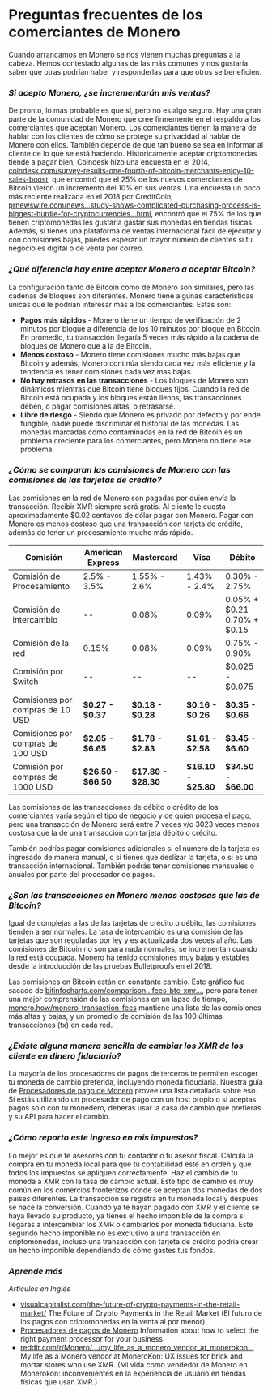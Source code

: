 # Preguntas frecuentes de los comerciantes de Monero

Cuando arrancamos en Monero se nos vienen muchas preguntas a la cabeza. Hemos contestado algunas de las más comunes y nos gustaría saber que otras podrían haber y responderlas para que otros se beneficien.

### _Si acepto Monero, ¿se incrementarán mis ventas?_

De pronto, lo más probable es que sí, pero no es algo seguro. Hay una gran parte de la comunidad de Monero que cree firmemente en el respaldo a los comerciantes que aceptan Monero. Los comerciantes tienen la manera de hablar con los clientes de cómo se protege su privacidad al hablar de Monero con ellos. También depende de que tan bueno se sea en informar al cliente de lo que se está haciendo. Historicamente aceptar criptomonedas tiende a pagar bien, Coindesk hizo una encuesta en el 2014, [coindesk.com/survey-results-one-fourth-of-bitcoin-merchants-enjoy-10-sales-boost](https://www.coindesk.com/survey-results-one-fourth-of-bitcoin-merchants-enjoy-10-sales-boost), que encontró que el 25% de los nuevos comerciantes de Bitcoin vieron un incremento del 10% en sus ventas. Una encuesta un poco más reciente realizada en el 2018 por CreditCoin, [prnewswire.com/news...study-shows-complicated-purchasing-process-is-biggest-hurdle-for-cryptocurrencies...html](https://www.prnewswire.com/news-releases/new-study-shows-complicated-purchasing-process-is-biggest-hurdle-for-cryptocurrencies-300674527.html), encontró que el 75% de los que tienen criptomonedas les gustaría gastar sus monedas en tiendas físicas. Además, si tienes una plataforma de ventas internacional fácil de ejecutar y con comisiones bajas, puedes esperar un mayor número de clientes si tu negocio es digital o de venta por correo.

### _¿Qué diferencia hay entre aceptar Monero a aceptar Bitcoin?_

La configuración tanto de Bitcoin como de Monero son similares, pero las cadenas de bloques son diferentes. Monero tiene algunas características únicas que le podrían interesar más a los comerciantes. Estas son:

- **Pagos más rápidos** - Monero tiene un tiempo de verificación de 2 minutos por bloque a diferencia de los 10 minutos por bloque en Bitcoin. En promedio, tu transacción llegaría 5 veces más rápido a la cadena de bloques de Monero que a la de Bitcoin.
- **Menos costoso** - Monero tiene comisiones mucho más bajas que Bitcoin y además, Monero continúa siendo cada vez más eficiente y la tendencia es tener comisiones cada vez mas bajas.
- **No hay retrasos en las transacciones** - Los bloques de Monero son dinámicos mientras que Bitcoin tiene bloques fijos. Cuando la red de Bitcoin está ocupada y los bloques están llenos, las transacciones deben, o pagar comisiones altas, o retrasarse.
- **Libre de riesgo** - Siendo que Monero es privado por defecto y por ende fungible, nadie puede discriminar el historial de las monedas. Las monedas marcadas como contaminadas en la red de Bitcoin es un problema creciente para los comerciantes, pero Monero no tiene ese problema.

### _¿Cómo se comparan las comisiones de Monero con las comisiones de las tarjetas de crédito?_

Las comisiones en la red de Monero son pagadas por quien envía la transacción. Recibir XMR siempre será gratis. Al cliente le cuesta aproximadamente $0.02 centavos de dólar pagar con Monero. Pagar con Monero es menos costoso que una transacción con tarjeta de crédito, además de tener un procesamiento mucho más rápido.

| Comisión | American Express | Mastercard | Visa | Débito |
|--|--|--|--|--|
| Comisión de Procesamiento | 2.5% - 3.5% | 1.55% - 2.6% | 1.43% - 2.4% | 0.30% - 2.75% |
| Comisión de intercambio | -- | 0.08% | 0.09% | 0.05% + $0.21 0.70% + $0.15 |
| Comisión de la red | 0.15% | 0.08% | 0.09% | 0.75% - 0.90% |
| Comisión por Switch | -- | -- | -- | $0.025 - $0.075 |
| Comisiones por compras de 10 USD | **$0.27 - $0.37** | **$0.18 - $0.28** | **$0.16 - $0.26** | **$0.35 - $0.66** |
| Comisiones por compras de 100 USD | **$2.65 - $6.65** | **$1.78 - $2.83** | **$1.61 - $2.58** | **$3.45 - $6.60** |
| Comisión por compras de 1000 USD | **$26.50 - $66.50** | **$17.80 - $28.30** | **$16.10 - $25.80** | **$34.50 - $66.00** |

Las comisiones de las transacciones de débito o crédito de los comerciantes varía según el tipo de negocio y de quien procesa el pago, pero una transacción de Monero será entre 7 veces y/o 3023 veces menos costosa que la de una transacción con tarjeta débito o crédito.

También podrías pagar comisiones adicionales si el número de la tarjeta es ingresado de manera manual, o si tienes que deslizar la tarjeta, o si es una transacción internacional. También podrás tener comisiones mensuales o anuales por parte del procesador de pagos.

### _¿Son las transacciones en Monero menos costosas que las de Bitcoin?_

Igual de complejas a las de las tarjetas de crédito o débito, las comisiones tienden a ser normales. La tasa de intercambio es una comisión de las tarjetas que son reguladas por ley y es actualizada dos veces al año. Las comisiones de Bitcoin no son para nada normales, se incrementan cuando la red está ocupada. Monero ha tenido comisiones muy bajas y estables desde la introducción de las pruebas Bulletproofs en el 2018.

Las comisiones en Bitcoin están en constante cambio. Este gráfico fue sacado de [bitinfocharts.com/comparison...fees-btc-xmr...](https://bitinfocharts.com/comparison/transactionfees-btc-xmr-sma7.html#1y), pero para tener una mejor comprensión de las comisiones en un lapso de tiempo, [monero.how/monero-transaction-fees](https://www.monero.how/monero-transaction-fees) mantiene una lista de las comisiones más altas y bajas, y un promedio de comisión de las 100 últimas transacciones (tx) en cada red.

### _¿Existe alguna manera sencilla de cambiar los XMR de los cliente en dinero fiduciario?_

La mayoría de los procesadores de pagos de terceros te permiten escoger tu moneda de cambio preferida, incluyendo moneda fiduciaria. Nuestra guía de [Procesadores de pago de Monero](https://www.monerooutreach.org/merchants/monero-payment-processor-guide.html) provee una lista detallada sobre eso. Si estás utilizando un procesador de pago con un host propio o si aceptas pagos solo con tu monedero, deberás usar la casa de cambio  que prefieras y su API para hacer el cambio.

### _¿Cómo reporto este ingreso en mis impuestos?_

Lo mejor es que te asesores con tu contador o tu asesor fiscal. Calcula la compra en tu moneda local para que tu contabilidad esté en orden y que todos los impuestos se apliquen correctamente. Haz el cambio de tu moneda a XMR con la tasa de cambio actual. Este tipo de cambio es muy común en los comercios fronterizos donde se aceptan dos monedas de dos países diferentes. La transacción se registra en tu moneda local y después se hace la conversión. Cuando ya te hayan pagado con XMR y el cliente se haya llevado su producto, ya tienes el hecho imponible de la compra si llegaras a intercambiar los XMR o cambiarlos por moneda fiduciaria. Este segundo hecho imponible no es exclusivo a una transacción en criptomonedas, incluso una transacción con tarjeta de crédito podría crear un hecho imponible dependiendo de cómo gastes tus fondos.

### _Aprende más_

_Artículos en Inglés_
- [visualcapitalist.com/the-future-of-crypto-payments-in-the-retail-market/](https://www.visualcapitalist.com/the-future-of-crypto-payments-in-the-retail-market/)
The Future of Crypto Payments in the Retail Market (El futuro de los pagos con criptomonedas en la venta al por menor)
- [Procesadores de pagos de Monero](https://www.monerooutreach.org/merchants/monero-payment-processor-guide.html)
Information about how to select the right payment processor for your business.
- [reddit.com/r/Monero/.../my_life_as_a_monero_vendor_at_monerokon...](https://www.reddit.com/r/Monero/comments/c5f02g/my_life_as_a_monero_vendor_at_monerokon_or_ux/)
My life as a Monero vendor at MoneroKon: UX issues for brick and mortar stores who use XMR. (Mi vida como vendedor de Monero en Monerokon: inconvenientes en la experiencia de usuario en tiendas físicas que usan XMR.)
